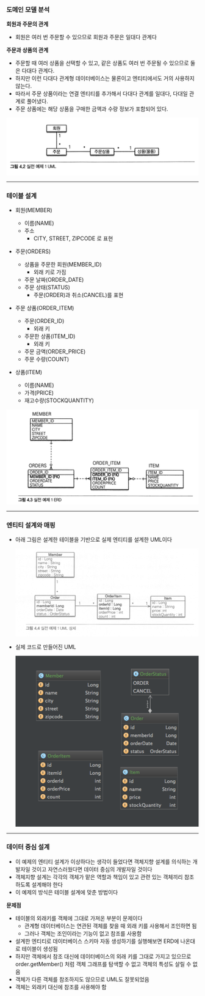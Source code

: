 ### 도메인 모델 분석

**회원과 주문의 관계**

* 회원은 여러 번 주문할 수 있으므로 회원과 주문은 일대다 관계다

**주문과 상품의 관계**

* 주문할 때 여러 상품을 선택할 수 있고, 같은 상품도 여러 번 주문될 수 있으므로 둘은 다대다 관계다.
* 하지만 이런 다대다 관계형 데이터베이스는 물론이고 엔티티에서도 거의 사용하지 않는다.
* 따라서 주문 상품이라는 연결 엔티티를 추가해서 다대다 관계를 일대다, 다대일 관계로 풀어냈다.
* 주문 상품에는 해당 상품을 구매한 금액과 수량 정보가 포함되어 있다.

![alt tag](./img/pic_4_2_uml.png)

---

### 테이블 설계

* 회원(MEMBER)
  * 이름(NAME)
  * 주소
    * CITY, STREET, ZIPCODE 로 표현
  
* 주문(ORDERS)
  * 상품을 주문한 회원(MEMBER_ID)
    * 외래 키로 가짐
  * 주문 날짜(ORDER_DATE)
  * 주문 상태(STATUS)
    * 주문(ORDER)과 취소(CANCEL)를 표현
  
* 주문 상품(ORDER_ITEM)
  * 주문(ORDER_ID)
    * 외래 키
  * 주문한 상품(ITEM_ID)
    * 외래 키
  * 주문 금액(ORDER_PRICE)
  * 주문 수량(COUNT)
  
* 상품(ITEM)
  * 이름(NAME)
  * 가격(PRICE)
  * 재고수량(STOCKQUANTITY)

![alt tag](./img/pic_4_3_ERD.png)

---

### 엔티티 설계와 매핑

* 아래 그림은 설계한 테이블을 기반으로 실제 엔티티를 설계한 UML이다
  
  ![alt tag](./img/pic_4_4.png)

* 실제 코드로 만들어진 UML

  ![alt tag](./img/pic_4_uml.png)

---

### 데이터 중심 설계

* 이 예제의 엔티티 설계가 이상하다는 생각이 들었다면 객체지향 설계를 의식하는 개발자일 것이고 자연스러웠다면 데이터 중심의 개발자일 것이다
* 객체지향 설계는 각각의 객체가 맡은 역할과 책임이 있고 관련 있는 객체끼리 참조하도록 설계해야 한다
* 이 예제의 방식은 테이블 설계에 맞춘 방법이다

**문제점**

* 테이블의 외래키를 객체에 그대로 가져온 부분이 문제이다
  * 관계형 데이터베이스는 연관된 객체를 찾을 때 외래 키를 사용해서 조인하면 됨
  * 그러나 객체는 조인이라는 기능이 없고 참조를 사용함
* 설계한 엔티티로 데이터베이스 스키마 자동 생성하기를 실행해보면 ERD에 나온대로 테이블이 생성됨
* 하지만 객체에서 참조 대신에 데이터베이스의 외래 키를 그대로 가지고 있으므로 order.getMember() 처럼 객체 그래프를 탐색할 수 없고 객체의 특성도 살릴 수 없음
* 객체가 다른 객체를 참조하지도 않으므로 UML도 잘못되었음
* 객체는 외래키 대신에 참조를 사용해야 함
